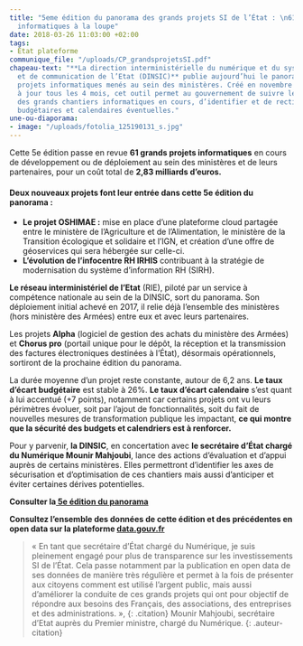 ```yaml
---
title: "5eme édition du panorama des grands projets SI de l’État : \n61 chantiers
  informatiques à la loupe"
date: 2018-03-26 11:03:00 +02:00
tags:
- État plateforme
communique_file: "/uploads/CP_grandsprojetsSI.pdf"
chapeau-text: "**La direction interministérielle du numérique et du système d’information
  et de communication de l’Etat (DINSIC)** publie aujourd’hui le panorama des grands
  projets informatiques menés au sein des ministères. Créé en novembre 2016 et mis
  à jour tous les 4 mois, cet outil permet au gouvernement de suivre le bon déroulement
  des grands chantiers informatiques en cours, d’identifier et de rectifier les dérives
  budgétaires et calendaires éventuelles."
une-ou-diaporama:
- image: "/uploads/fotolia_125190131_s.jpg"
---
```


Cette 5e édition passe en revue **61 grands projets informatiques** en cours de développement ou de déploiement au sein des ministères et de leurs partenaires, pour un coût total de **2,83 milliards d’euros.**
#### Deux nouveaux projets font leur entrée dans cette 5e édition du panorama :
* **Le projet OSHIMAE :** mise en place d’une plateforme cloud partagée entre le ministère de l’Agriculture et de l’Alimentation, le ministère de la Transition écologique et solidaire et l’IGN, et création d’une offre de géoservices qui sera hébergée sur celle-ci.
* **L’évolution de l’infocentre RH IRHIS** contribuant à la stratégie de modernisation du système d’information RH (SIRH).

**Le réseau interministériel de l’Etat** (RIE), piloté par un service à compétence nationale au sein de la DINSIC, sort du panorama. Son déploiement initial achevé en 2017, il relie déjà l’ensemble des ministères (hors ministère des Armées) entre eux et avec leurs partenaires. 

Les projets **Alpha** (logiciel de gestion des achats du ministère des Armées) et **Chorus pro** (portail unique pour le dépôt, la réception et la transmission des factures électroniques destinées à l’État), désormais opérationnels, sortiront de la prochaine édition du panorama.

La durée moyenne d’un projet reste constante, autour de 6,2 ans. **Le taux d’écart budgétaire** est stable à 26%. **Le taux d’écart calendaire** s’est quant à lui accentué (+7 points), notamment car certains projets ont vu leurs périmètres évoluer, soit par l’ajout de fonctionnalités, soit du fait de nouvelles mesures de transformation publique les impactant, **ce qui montre que la sécurité des budgets et calendriers est à renforcer.** 

Pour y parvenir, **la DINSIC**, en concertation avec **le secrétaire d’État chargé du Numérique Mounir Mahjoubi**, lance des actions d’évaluation et d’appui auprès de certains ministères. Elles permettront d’identifier les axes de sécurisation et d’optimisation de ces chantiers mais aussi d’anticiper et éviter certaines dérives potentielles. 

**Consulter la[ 5e édition du panorama](http://www.modernisation.gouv.fr/outils-et-methodes-pour-transformer/panorama-des-grands-projets-si-de-letat)**

**Consultez l’ensemble des données de cette édition et des précédentes en open data sur la plateforme [data.gouv.fr](https://www.data.gouv.fr/fr/datasets/panorama-des-grands-projets-si-de-letat-1/)**

> « En tant que secrétaire d’État chargé du Numérique, je suis pleinement engagé pour plus de transparence sur les investissements SI de l’État. Cela passe notamment par la publication en open data de ses données de manière très régulière et permet à la fois de présenter aux citoyens comment est utilisé l’argent public, mais aussi d’améliorer la conduite de ces grands projets qui ont pour objectif de répondre aux besoins des Français, des associations, des entreprises et des administrations. »,  {: .citation}
> Mounir Mahjoubi, secrétaire d’Etat auprès du Premier ministre, chargé du Numérique.
{: .auteur-citation}



